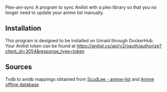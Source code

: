  Plex-ani-sync
A program to sync Anilist with a plex library so that you no longer need to update your anime list manually.

## Installation
This program is designed to be installed on Unraid through DockerHub.
Your Anilist token can be found at https://anilist.co/api/v2/oauth/authorize?client_id=3054&response_type=token
 
## Sources
Tvdb to anidb mappings obtained from [ScudLee - anime-list](https://github.com/ScudLee/anime-lists) and [Anime offline database](https://github.com/manami-project/anime-offline-database)
